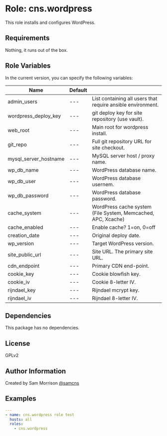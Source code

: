 Role: cns.wordpress
========

This role installs and configures WordPress.

Requirements
------------

Nothing, it runs out of the box.

Role Variables
--------------

In the current version, you can specify the following variables:

| Name                  | Default |                                                              |
|-----------------------|---------|--------------------------------------------------------------|
| admin_users           |   ---   | List containing all users that require ansible environment.  |
| wordpress_deploy_key |   ---   | git deploy key for site repository (use vault).              |
| web_root              |   ---   | Main root for wordpress install.                            |
| git_repo              |   ---   | Full git repository URL for site checkout.                   |
| mysql_server_hostname |   ---   | MySQL server host / proxy name.                              |
| wp_db_name            |   ---   | WordPress database name.                                    |
| wp_db_user            |   ---   | WordPress database usernem.                                 |
| wp_db_password        |   ---   | WordPress database password.                                |
| cache_system          |   ---   | WordPress cache system (File System, Memcached, APC, Xcache)|
| cache_enabled         |   ---   | Enable cache? 1=on, 0=off                                    |
| creation_date         |   ---   | Original deploy date.                                        |
| wp_version            |   ---   | Target WordPress version.                                   |
| site_public_url       |   ---   | Site URL. The primary site URL.                              |
| cdn_endpoint          |   ---   | Primary CDN end-point.                                       |
| cookie_key            |   ---   | Cookie blowfish key.                                         |
| cookie_iv             |   ---   | Cookie 8-letter IV.                                          |
| rijndael_key          |   ---   | Rijndael mcrypt key.                                         |
| rijndael_iv           |   ---   | Rijndael 8-letter IV.                                        |

Dependencies
------------

This package has no dependencies.

License
-------

GPLv2

Author Information
------------------

Created by Sam Morrison [@samcns](https://www.twitter.com/samcns)

Examples
--------

```yaml
---
- name: cns.wordpress role test
  hosts: all
  roles:
    - cns.wordpress
```
